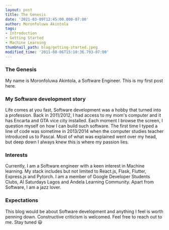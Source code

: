 ```yaml
---
layout: post
title: The Genesis
date: '2021-03-09T12:45:00.000-07:00'
author: Moronfoluwa Akintola
tags:
- Introduction 
- Getting Started 
- Machine Learning
thumbnail_path: blog/getting-started.jpeg
modified_time: '2011-08-06T15:10:36.793-07:00'
---
```



### The Genesis

My name is Moronfoluwa Akintola, a Software Engineer. This is my first post here.

### My Software development story
Life comes at you fast,  Software development was a hobby that turned into a profession. Back in 2011/2012, I had access to my mom's computer and it has Encarta and GTA vice city installed. Each moment I browse the screen, I question myself on how I can build such software. The first time I typed a line of code was sometime in 2013/2014 when the computer studies teacher introduced us to Pascal. Most of what was explained went over my head, but deep down I always knew this is where my passion lies.


### Interests
Currently, I am a Software engineer with a keen interest in Machine learning. My stack includes but not limited to React.js, Flask, Flutter, Express.js and Pytorch. I am a member of Google Developer Students Clubs, AI Saturdays Lagos and Andela Learning Community. Apart from Software, I am a jazz lover. 




### Expectations
This blog would be about Software development and anything I feel is worth penning down. Constructive criticism is welcomed. Feel free to reach out to me.  Stay tuned  😃


